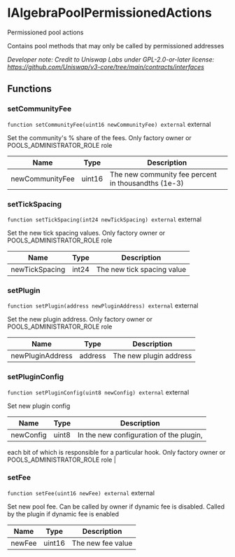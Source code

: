 

# IAlgebraPoolPermissionedActions


Permissioned pool actions

Contains pool methods that may only be called by permissioned addresses

*Developer note: Credit to Uniswap Labs under GPL-2.0-or-later license:
https://github.com/Uniswap/v3-core/tree/main/contracts/interfaces*




## Functions
### setCommunityFee


`function setCommunityFee(uint16 newCommunityFee) external`  external

Set the community&#x27;s % share of the fees. Only factory owner or POOLS_ADMINISTRATOR_ROLE role



| Name | Type | Description |
| ---- | ---- | ----------- |
| newCommunityFee | uint16 | The new community fee percent in thousandths (1e-3) |


### setTickSpacing


`function setTickSpacing(int24 newTickSpacing) external`  external

Set the new tick spacing values. Only factory owner or POOLS_ADMINISTRATOR_ROLE role



| Name | Type | Description |
| ---- | ---- | ----------- |
| newTickSpacing | int24 | The new tick spacing value |


### setPlugin


`function setPlugin(address newPluginAddress) external`  external

Set the new plugin address. Only factory owner or POOLS_ADMINISTRATOR_ROLE role



| Name | Type | Description |
| ---- | ---- | ----------- |
| newPluginAddress | address | The new plugin address |


### setPluginConfig


`function setPluginConfig(uint8 newConfig) external`  external

Set new plugin config



| Name | Type | Description |
| ---- | ---- | ----------- |
| newConfig | uint8 | In the new configuration of the plugin, each bit of which is responsible for a particular hook. Only factory owner or POOLS_ADMINISTRATOR_ROLE role |


### setFee


`function setFee(uint16 newFee) external`  external

Set new pool fee. Can be called by owner if dynamic fee is disabled.
Called by the plugin if dynamic fee is enabled



| Name | Type | Description |
| ---- | ---- | ----------- |
| newFee | uint16 | The new fee value |





